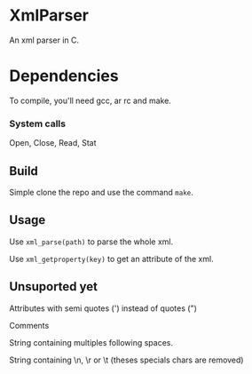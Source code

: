 # XmlParser

An xml parser in C.

# Dependencies
To compile, you'll need gcc, ar rc and make.

### System calls
Open, Close, Read, Stat

## Build
Simple clone the repo and use the command ``make``.

## Usage
Use ``xml_parse(path)`` to parse the whole xml.

Use ``xml_getproperty(key)`` to get an attribute of the xml.

## Unsuported yet
Attributes with semi quotes (') instead of quotes (")

Comments

String containing multiples following spaces.

String containing \n, \r or \t (theses specials chars are removed)